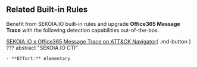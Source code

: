 ## Related Built-in Rules

Benefit from SEKOIA.IO built-in rules and upgrade **Office365 Message Trace** with the following detection capabilities out-of-the-box.

[SEKOIA.IO x Office365 Message Trace on ATT&CK Navigator](https://mitre-attack.github.io/attack-navigator/#layerURL=https%3A%2F%2Fraw.githubusercontent.com%2FSEKOIA-IO%2Fdocumentation%2Fmain%2F_shared_content%2Foperations_center%2Fdetection%2Fgenerated%2Fattack_8461aabe-6eba-4044-ad7f-a0c39a2b2279_do_not_edit_manually.json){ .md-button }
??? abstract "SEKOIA.IO CTI"
    
    
    
    - **Effort:** elementary
